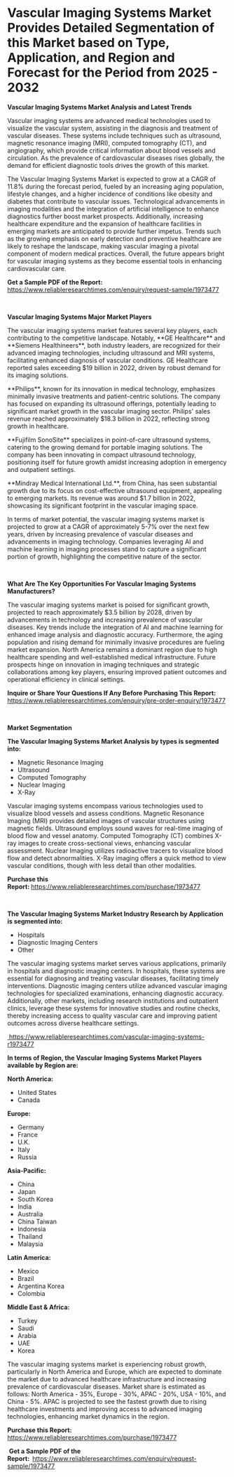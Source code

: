 <p><h1>Vascular Imaging Systems Market Provides Detailed Segmentation of this Market based on Type, Application, and Region and Forecast for the Period from 2025 - 2032</h1></p><p><strong>Vascular Imaging Systems Market Analysis and Latest Trends</strong></p>
<p><p>Vascular imaging systems are advanced medical technologies used to visualize the vascular system, assisting in the diagnosis and treatment of vascular diseases. These systems include techniques such as ultrasound, magnetic resonance imaging (MRI), computed tomography (CT), and angiography, which provide critical information about blood vessels and circulation. As the prevalence of cardiovascular diseases rises globally, the demand for efficient diagnostic tools drives the growth of this market.</p><p>The Vascular Imaging Systems Market is expected to grow at a CAGR of 11.8% during the forecast period, fueled by an increasing aging population, lifestyle changes, and a higher incidence of conditions like obesity and diabetes that contribute to vascular issues. Technological advancements in imaging modalities and the integration of artificial intelligence to enhance diagnostics further boost market prospects. Additionally, increasing healthcare expenditure and the expansion of healthcare facilities in emerging markets are anticipated to provide further impetus. Trends such as the growing emphasis on early detection and preventive healthcare are likely to reshape the landscape, making vascular imaging a pivotal component of modern medical practices. Overall, the future appears bright for vascular imaging systems as they become essential tools in enhancing cardiovascular care.</p></p>
<p><strong>Get a Sample PDF of the Report:&nbsp;</strong> <a href="https://www.reliableresearchtimes.com/enquiry/request-sample/1973477?utm_campaign=3265&utm_medium=2&utm_source=Github&utm_content=ia&utm_term=13042025&utm_id=vascular-imaging-systems">https://www.reliableresearchtimes.com/enquiry/request-sample/1973477</a></p>
<p>&nbsp;</p>
<p><strong>Vascular Imaging Systems Major Market Players</strong></p>
<p><p>The vascular imaging systems market features several key players, each contributing to the competitive landscape. Notably, **GE Healthcare** and **Siemens Healthineers**, both industry leaders, are recognized for their advanced imaging technologies, including ultrasound and MRI systems, facilitating enhanced diagnosis of vascular conditions. GE Healthcare reported sales exceeding $19 billion in 2022, driven by robust demand for its imaging solutions.</p><p>**Philips**, known for its innovation in medical technology, emphasizes minimally invasive treatments and patient-centric solutions. The company has focused on expanding its ultrasound offerings, potentially leading to significant market growth in the vascular imaging sector. Philips' sales revenue reached approximately $18.3 billion in 2022, reflecting strong growth in healthcare.</p><p>**Fujifilm SonoSite** specializes in point-of-care ultrasound systems, catering to the growing demand for portable imaging solutions. The company has been innovating in compact ultrasound technology, positioning itself for future growth amidst increasing adoption in emergency and outpatient settings.</p><p>**Mindray Medical International Ltd.**, from China, has seen substantial growth due to its focus on cost-effective ultrasound equipment, appealing to emerging markets. Its revenue was around $1.7 billion in 2022, showcasing its significant footprint in the vascular imaging space.</p><p>In terms of market potential, the vascular imaging systems market is projected to grow at a CAGR of approximately 5-7% over the next few years, driven by increasing prevalence of vascular diseases and advancements in imaging technology. Companies leveraging AI and machine learning in imaging processes stand to capture a significant portion of growth, highlighting the competitive nature of the sector.</p></p>
<p>&nbsp;</p>
<p><strong>What Are The Key Opportunities For Vascular Imaging Systems Manufacturers?</strong></p>
<p><p>The vascular imaging systems market is poised for significant growth, projected to reach approximately $3.5 billion by 2028, driven by advancements in technology and increasing prevalence of vascular diseases. Key trends include the integration of AI and machine learning for enhanced image analysis and diagnostic accuracy. Furthermore, the aging population and rising demand for minimally invasive procedures are fueling market expansion. North America remains a dominant region due to high healthcare spending and well-established medical infrastructure. Future prospects hinge on innovation in imaging techniques and strategic collaborations among key players, ensuring improved patient outcomes and operational efficiency in clinical settings.</p></p>
<p><strong>Inquire or Share Your Questions If Any Before Purchasing This Report:</strong> <a href="https://www.reliableresearchtimes.com/enquiry/pre-order-enquiry/1973477?utm_campaign=3265&utm_medium=2&utm_source=Github&utm_content=ia&utm_term=13042025&utm_id=vascular-imaging-systems">https://www.reliableresearchtimes.com/enquiry/pre-order-enquiry/1973477</a></p>
<p>&nbsp;</p>
<p><strong>Market Segmentation</strong></p>
<p><strong>The Vascular Imaging Systems Market Analysis by types is segmented into:</strong></p>
<p><ul><li>Magnetic Resonance Imaging</li><li>Ultrasound</li><li>Computed Tomography</li><li>Nuclear Imaging</li><li>X-Ray</li></ul></p>
<p><p>Vascular imaging systems encompass various technologies used to visualize blood vessels and assess conditions. Magnetic Resonance Imaging (MRI) provides detailed images of vascular structures using magnetic fields. Ultrasound employs sound waves for real-time imaging of blood flow and vessel anatomy. Computed Tomography (CT) combines X-ray images to create cross-sectional views, enhancing vascular assessment. Nuclear Imaging utilizes radioactive tracers to visualize blood flow and detect abnormalities. X-Ray imaging offers a quick method to view vascular conditions, though with less detail than other modalities.</p></p>
<p><strong>Purchase this Report:&nbsp;</strong><a href="https://www.reliableresearchtimes.com/purchase/1973477?utm_campaign=3265&utm_medium=2&utm_source=Github&utm_content=ia&utm_term=13042025&utm_id=vascular-imaging-systems">https://www.reliableresearchtimes.com/purchase/1973477</a></p>
<p>&nbsp;</p>
<p><strong>The Vascular Imaging Systems Market Industry Research by Application is segmented into:</strong></p>
<p><ul><li>Hospitals</li><li>Diagnostic Imaging Centers</li><li>Other</li></ul></p>
<p><p>The vascular imaging systems market serves various applications, primarily in hospitals and diagnostic imaging centers. In hospitals, these systems are essential for diagnosing and treating vascular diseases, facilitating timely interventions. Diagnostic imaging centers utilize advanced vascular imaging technologies for specialized examinations, enhancing diagnostic accuracy. Additionally, other markets, including research institutions and outpatient clinics, leverage these systems for innovative studies and routine checks, thereby increasing access to quality vascular care and improving patient outcomes across diverse healthcare settings.</p></p>
<p><a href="https://www.reliableresearchtimes.com/vascular-imaging-systems-r1973477?utm_campaign=3265&utm_medium=2&utm_source=Github&utm_content=ia&utm_term=13042025&utm_id=vascular-imaging-systems">&nbsp;https://www.reliableresearchtimes.com/vascular-imaging-systems-r1973477</a></p>
<p><strong>In terms of Region, the Vascular Imaging Systems Market Players available by Region are:</strong></p>
<p>
    <p> <strong> North America: </strong>
        <ul>
            <li>United States</li>
            <li>Canada</li>
        </ul>
        </p> 
    <p> <strong> Europe: </strong>
        <ul>
            <li>Germany</li>
            <li>France</li>
            <li>U.K.</li>
            <li>Italy</li>
            <li>Russia</li>
        </ul>
        </p> 
    <p> <strong> Asia-Pacific: </strong>
        <ul>
            <li>China</li>
            <li>Japan</li>
            <li>South Korea</li>
            <li>India</li>
            <li>Australia</li>
            <li>China Taiwan</li>
            <li>Indonesia</li>
            <li>Thailand</li>
            <li>Malaysia</li>
        </ul>
        </p> 
    <p> <strong> Latin America: </strong>
        <ul>
            <li>Mexico</li>
            <li>Brazil</li>
            <li>Argentina Korea</li>
            <li>Colombia</li>
        </ul>
        </p> 
    <p> <strong> Middle East & Africa: </strong>
        <ul>
            <li>Turkey</li>
            <li>Saudi</li>
            <li>Arabia</li>
            <li>UAE</li>
            <li>Korea</li>
        </ul>
    </p>
    </p>
<p><p>The vascular imaging systems market is experiencing robust growth, particularly in North America and Europe, which are expected to dominate the market due to advanced healthcare infrastructure and increasing prevalence of cardiovascular diseases. Market share is estimated as follows: North America - 35%, Europe - 30%, APAC - 20%, USA - 10%, and China - 5%. APAC is projected to see the fastest growth due to rising healthcare investments and improving access to advanced imaging technologies, enhancing market dynamics in the region.</p></p>
<p><strong>Purchase this Report: </strong><a href="https://www.reliableresearchtimes.com/purchase/1973477?utm_campaign=3265&utm_medium=2&utm_source=Github&utm_content=ia&utm_term=13042025&utm_id=vascular-imaging-systems">https://www.reliableresearchtimes.com/purchase/1973477</a></p>
<p>&nbsp;<strong>Get a Sample PDF of the Report:&nbsp;&nbsp;</strong><a href="https://www.reliableresearchtimes.com/enquiry/request-sample/1973477?utm_campaign=3265&utm_medium=2&utm_source=Github&utm_content=ia&utm_term=13042025&utm_id=vascular-imaging-systems">https://www.reliableresearchtimes.com/enquiry/request-sample/1973477</a></p>
<p><strong></strong></p>
<p><p></p><p></p><p></p></p>